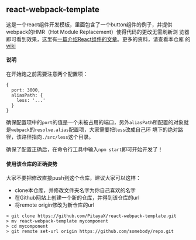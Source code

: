 ## react-webpack-template

这是一个react组件开发模板，里面包含了一个button组件的例子，并提供webpack的HMR（Hot Module Replacement）使得代码的更改无需刷新浏
览器即可看到效果，这里有[一篇介绍React组件的文章](http://segmentfault.com/a/1190000003645189?_ea=326686)。更多的资料，请查看本仓库
的[wiki](https://github.com/PitayaX/react-webpack-template/wiki)

#### 说明

在开始跑之前需要注意两个配置项：

```
{
  port: 3000,
  aliasPath: {
    less: '...'
  }
}
```

确保配置项中的`port`的值是一个未被占用的端口，另外`aliasPath`所配置的对象就是`webpack`的`resolve.alias`配置项，大家需要把`less`改成自己环
境下的绝对路径，该路径指向`./src/less`这个目录。

确保了配置正确后，在命令行工具中输入`npm start`即可开始开发了！

#### 使用该仓库的正确姿势

大家不要把修改直接push到这个仓库，建议大家可以这样：

- clone本仓库，并修改文件夹名字为你自己喜欢的名字
- 在Github网站上创建一个新的仓库，并得到该仓库的url
- 将remote origin修改为新仓库的url

```
> git clone https://github.com/PitayaX/react-webpack-template.git
> mv react-webpack-template mycomponent
> cd mycomponent
> git remote set-url origin https://github.com/somebody/repo.git
```

